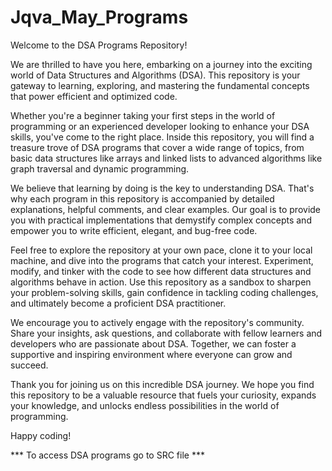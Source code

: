 # Jqva_May_Programs
Welcome to the DSA Programs Repository!

We are thrilled to have you here, embarking on a journey into the exciting world of Data Structures and Algorithms (DSA). This repository is your gateway to learning, exploring, and mastering the fundamental concepts that power efficient and optimized code.

Whether you're a beginner taking your first steps in the world of programming or an experienced developer looking to enhance your DSA skills, you've come to the right place. Inside this repository, you will find a treasure trove of DSA programs that cover a wide range of topics, from basic data structures like arrays and linked lists to advanced algorithms like graph traversal and dynamic programming.

We believe that learning by doing is the key to understanding DSA. That's why each program in this repository is accompanied by detailed explanations, helpful comments, and clear examples. Our goal is to provide you with practical implementations that demystify complex concepts and empower you to write efficient, elegant, and bug-free code.

Feel free to explore the repository at your own pace, clone it to your local machine, and dive into the programs that catch your interest. Experiment, modify, and tinker with the code to see how different data structures and algorithms behave in action. Use this repository as a sandbox to sharpen your problem-solving skills, gain confidence in tackling coding challenges, and ultimately become a proficient DSA practitioner.

We encourage you to actively engage with the repository's community. Share your insights, ask questions, and collaborate with fellow learners and developers who are passionate about DSA. Together, we can foster a supportive and inspiring environment where everyone can grow and succeed.

Thank you for joining us on this incredible DSA journey. We hope you find this repository to be a valuable resource that fuels your curiosity, expands your knowledge, and unlocks endless possibilities in the world of programming.

Happy coding!




*** To access DSA programs go to SRC file  ***
